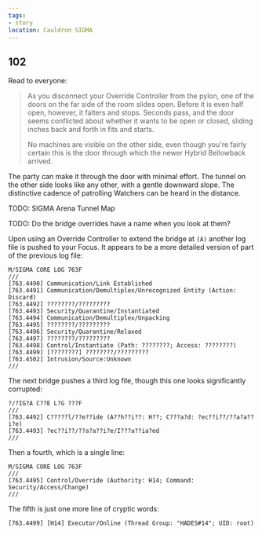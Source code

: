 ```yaml
---
tags:
- story
location: Cauldron SIGMA
---
```


## 102

Read to everyone:

> As you disconnect your Override Controller from the pylon, one of the doors on the far side of the room slides open.
> Before it is even half open, however, it falters and stops.
> Seconds pass, and the door seems conflicted about whether it wants to be open or closed, sliding inches back and forth in fits and starts.
>
> No machines are visible on the other side, even though you're fairly certain this is the door through which the newer Hybrid Bellowback arrived.

The party can make it through the door with minimal effort.
The tunnel on the other side looks like any other, with a gentle downward slope.
The distinctive cadence of patrolling Watchers can be heard in the distance.

TODO: SIGMA Arena Tunnel Map

TODO: Do the bridge overrides have a name when you look at them?

Upon using an Override Controller to extend the bridge at `(A)` another log file is pushed to your Focus.
It appears to be a more detailed version of part of the previous log file:

```
M/SIGMA CORE LOG 763F
///
[763.4490] Communication/Link Established
[763.4491] Communication/Demultiplex/Unrecognized Entity (Action: Discard)
[763.4492] ????????/?????????
[763.4493] Security/Quarantine/Instantiated
[763.4494] Communication/Demultiplex/Unpacking
[763.4495] ????????/?????????
[763.4496] Security/Quarantine/Relaxed
[763.4497] ????????/?????????
[763.4498] Control/Instantiate (Path: ????????; Access: ????????)
[763.4499] [????????] ????????/?????????
[763.4502] Intrusion/Source:Unknown
///
```

The next bridge pushes a third log file, though this one looks significantly corrupted:

```
?/?IG?A C??E L?G ???F
///
[763.4492] C?????l/??e??ide (A??h??i??: H??; C???a?d: ?ec??i??/??a?a??i?e)
[763.4493] ?ec??i??/??a?a??i?e/I???a??ia?ed
///
```

Then a fourth, which is a single line:

```
M/SIGMA CORE LOG 763F
///
[763.4495] Control/Override (Authority: H14; Command: Security/Access/Change)
///
```

The fifth is just one more line of cryptic words:

```
[763.4499] [H14] Executor/Online (Thread Group: "HADES#14"; UID: root)
```

